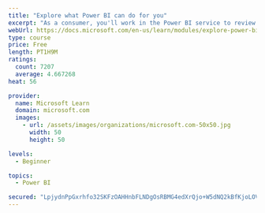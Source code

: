 ```yaml
---
title: "Explore what Power BI can do for you"
excerpt: "As a consumer, you'll work in the Power BI service to review and interact with content that has been shared with you. This module provides the foundational information that you need to work effectively in the Power BI service."
webUrl: https://docs.microsoft.com/en-us/learn/modules/explore-power-bi-service/
type: course
price: Free
length: PT1H9M
ratings:
  count: 7207
  average: 4.667268
heat: 56

provider:
  name: Microsoft Learn
  domain: microsoft.com
  images:
    - url: /assets/images/organizations/microsoft.com-50x50.jpg
      width: 50
      height: 50

levels:
  - Beginner

topics:
  - Power BI

secured: "LpjydnPpGxrhfo32SKFzOAHHnbFLNDgOsRBMG4edXrQjo+W5dNQ2kBfKjoLOVndg+giIbI02gMff7pSXRaTajBZ8+DOwhRrRUuT93b2zHjuWF4gTvOcu9rEu609tmCeZKF8/JnVY/mSGoVKjBRaZ4gL+g9ykYCdBB+3XhniqyaRstMHUDMYMhV57+WU7fVYKlqKtxglb3uJNJjilZSbI6t2FnVVABA2KzePyi7YMj9WJiUpP2MeFQGNuTPrE726aPcfrtWBHlkii6e9Hwxt3GhiwkNVtjdAmMWY3x35nWykzaSCFQ+JQJwZ1fzs0mfTox9ykyctEHuu1Jran5GuOyKwu1xGBBmCMjzKq4IbsZb8QR5CRJRJ3+Vh9m6JvLxZARp6d24bwEaAQY0PFfVMn6YJJDpYGcY3KBR7NL0cIvAs=;hBeokpU4S04piAH90vnE8g=="
---
```



